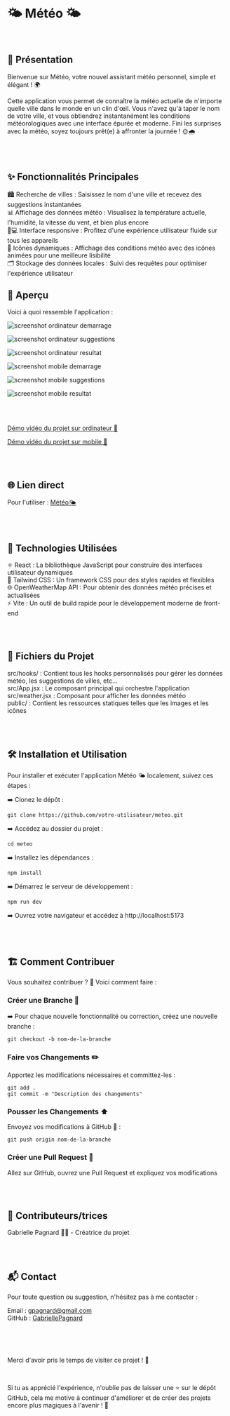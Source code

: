 # 🌤️ Météo 🌤️

<br>

## 📜 Présentation

Bienvenue sur Météo, votre nouvel assistant météo personnel, simple et élégant ! 🌍    

Cette application vous permet de connaître la météo actuelle de n'importe quelle ville dans le monde en un clin d'œil. Vous n'avez qu'à taper le nom de votre ville, et vous obtiendrez instantanément les conditions météorologiques avec une interface épurée et moderne. Fini les surprises avec la météo, soyez toujours prêt(e) à affronter la journée ! 🌞🌧️   

<br>
<br>

## ✨ Fonctionnalités Principales

🏙️ Recherche de villes : Saisissez le nom d'une ville et recevez des suggestions instantanées   
📊 Affichage des données météo : Visualisez la température actuelle, l'humidité, la vitesse du vent, et bien plus encore   
📱💻 Interface responsive : Profitez d'une expérience utilisateur fluide sur tous les appareils   
🌈 Icônes dynamiques : Affichage des conditions météo avec des icônes animées pour une meilleure lisibilité   
🗂️ Stockage des données locales : Suivi des requêtes pour optimiser l'expérience utilisateur   

## 📸 Aperçu

Voici à quoi ressemble l'application :   

![screenshot ordinateur demarrage](./screenshots/descktop_demarrage.jpeg)   

![screenshot ordinateur suggestions](./screenshots/desktop_suggestion.jpg)   

![screenshot ordinateur resultat](./screenshots/desktop_resultat.jpg)   

![screenshot mobile demarrage](./screenshots/mobile_demarrage.jpg)   

![screenshot mobile suggestions](./screenshots/mobile_suggestion.jpg)   

![screenshot mobile resultat](./screenshots/mobile_resultat.jpg)   

<br>
<br>

[Démo vidéo du projet sur ordinateur 🎥](https://www.youtube.com/watch?v=zGAOJx9SSo8)

[Démo vidéo du projet sur mobile 🎥](https://www.youtube.com/watch?v=ClP1MwEVflw)

<br>
<br>

## 🌐 Lien direct

Pour l'utiliser : [Météo🌤️](https://main--astounding-cupcake-5cd5e1.netlify.app/)   

<br>
<br>

## 🔧 Technologies Utilisées

⚛️ React : La bibliothèque JavaScript pour construire des interfaces utilisateur dynamiques   
🎨 Tailwind CSS : Un framework CSS pour des styles rapides et flexibles   
🌐 OpenWeatherMap API : Pour obtenir des données météo précises et actualisées   
⚡ Vite : Un outil de build rapide pour le développement moderne de front-end   

<br>
<br>

## 📂 Fichiers du Projet

src/hooks/ : Contient tous les hooks personnalisés pour gérer les données météo, les suggestions de villes, etc...   
src/App.jsx : Le composant principal qui orchestre l'application   
src/weather.jsx : Composant pour afficher les données météo   
public/ : Contient les ressources statiques telles que les images et les icônes   

<br>
<br>


## 🛠️ Installation et Utilisation

Pour installer et exécuter l'application Météo 🌤️ localement, suivez ces étapes :   

➡️ Clonez le dépôt :   
 
`git clone https://github.com/votre-utilisateur/meteo.git`   

➡️ Accédez au dossier du projet :   

`cd meteo`   

➡️ Installez les dépendances :   

`npm install`   

➡️ Démarrez le serveur de développement :   

`npm run dev`   

➡️ Ouvrez votre navigateur et accédez à http://localhost:5173   

<br>
<br>


## 🏗️ Comment Contribuer

Vous souhaitez contribuer ? 🎉 Voici comment faire :   

### Créer une Branche 🌿

➡️ Pour chaque nouvelle fonctionnalité ou correction, créez une nouvelle branche :   

`git checkout -b nom-de-la-branche`   

### Faire vos Changements ✏️   

Apportez les modifications nécessaires et committez-les :   

`git add .`   
`git commit -m "Description des changements"`   

### Pousser les Changements ⬆️   

Envoyez vos modifications à GitHub 📨 :

`git push origin nom-de-la-branche`   

### Créer une Pull Request 🔄   

Allez sur GitHub, ouvrez une Pull Request et expliquez vos modifications   

<br>
<br>

## 🤝 Contributeurs/trices

Gabrielle Pagnard 🧑‍💻 - Créatrice du projet

<br>
<br>

## 📬 Contact

Pour toute question ou suggestion, n'hésitez pas à me contacter :   

Email : gpagnard@gmail.com   
GitHub : [GabriellePagnard](https://github.com/GabriellePagnard)     

<br>
<br>
<br>

Merci d'avoir pris le temps de visiter ce projet ! 🙌    

<br> 

Si tu as apprécié l'expérience, n'oublie pas de laisser une ⭐ sur le dépôt GitHub, cela me motive à continuer d'améliorer et de créer des projets encore plus magiques à l'avenir ! 🌟